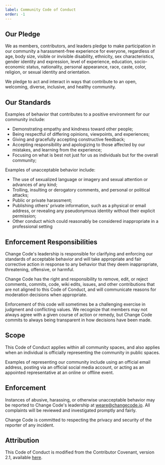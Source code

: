 ```yaml
---
label: Community Code of Conduct
order: -1
---
```


## Our Pledge

We as members, contributors, and leaders pledge to make participation in our community a harassment-free experience for everyone, regardless of age, body size, visible or invisible disability, ethnicity, sex characteristics, gender identity and expression, level of experience, education, socio-economic status, nationality, personal appearance, race, caste, color, religion, or sexual identity and orientation.

We pledge to act and interact in ways that contribute to an open, welcoming, diverse, inclusive, and healthy community.

## Our Standards

Examples of behavior that contributes to a positive environment for our community include:

* Demonstrating empathy and kindness toward other people;
* Being respectful of differing opinions, viewpoints, and experiences;
* Giving and gracefully accepting constructive feedback;
* Accepting responsibility and apologizing to those affected by our mistakes, and learning from the experience;
* Focusing on what is best not just for us as individuals but for the overall community;

Examples of unacceptable behavior include:

* The use of sexualized language or imagery and sexual attention or advances of any kind;
* Trolling, insulting or derogatory comments, and personal or political attacks;
* Public or private harassment;
* Publishing others' private information, such as a physical or email address, or revealing any pseudonymous identity without their explicit permission;
* Other conduct which could reasonably be considered inappropriate in a professional setting

## Enforcement Responsibilities

Change Code's leadership is responsible for clarifying and enforcing our standards of acceptable behavior and will take appropriate and fair corrective action in response to any behavior that they deem inappropriate, threatening, offensive, or harmful.

Change Code has the right and responsibility to remove, edit, or reject comments, commits, code, wiki edits, issues, and other contributions that are not aligned to this Code of Conduct, and will communicate reasons for moderation decisions when appropriate.

Enforcement of this code will sometimes be a challenging exercise in judgment and conflicting values. We recognize that members may not always agree with a given course of action or remedy, but Change Code commits to always being transparent in how decisions have been made.

## Scope

This Code of Conduct applies within all community spaces, and also applies when an individual is officially representing the community in public spaces.

Examples of representing our community include using an official email address, posting via an official social media account, or acting as an appointed representative at an online or offline event.

## Enforcement

Instances of abusive, harassing, or otherwise unacceptable behavior may be reported to Change Code's leadership at [weare@changecode.io](mailto:weare@changecode.io). All complaints will be reviewed and investigated promptly and fairly.

Change Code is committed to respecting the privacy and security of the reporter of any incident.

## Attribution

This Code of Conduct is modified from the Contributor Covenant, version 2.1, available [here](https://www.contributor-covenant.org/version/2/1/code_of_conduct.html).